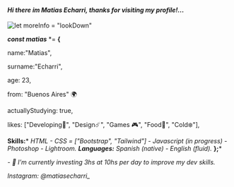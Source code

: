 
#### *Hi there im Matias Echarri, thanks for visiting my profile!...*
![*let moreInfo = "lookDown"*](https://i.pinimg.com/originals/22/26/a5/2226a53e0be2f56c78982ae08f493f3c.jpg)

***const matias*** *= **{**


name:"Matias",

surname:"Echarri",

age: 23,

from: "Buenos Aires" 🌍​

actuallyStudying: true,





likes: ["Developing🌊​", "Design☄️", "Games 🎮", "Food🍜", "Cold❄️"],


**Skills:*** *HTML - CSS = ["Bootstrap", "Tailwind"] - Javascript  (in progress) - Photoshop - Lightroom.*
***Languages:*** *Spanish (native) - English (fluid).*
**};***

*- 🔭 I’m currently investing 3hs at 10hs per day to improve my dev skills.* 

*Instagram: @matiasecharri_*










